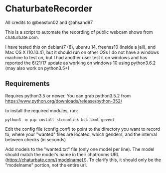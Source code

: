 # ChaturbateRecorder

All credits to @beaston02 and @ahsand97

This is a script to automate the recording of public webcam shows from chaturbate.com. 


I have tested this on debian(7+8), ubuntu 14, freenas10 (inside a jail), and Mac OS X (10.10.4), but it should run on other OSs
I do not have a windows machine to test on, but I had another user test it on windows and has reported the 6/21/17 update as working on windows 10 using python3.6.2  (may also work on python3.5+)

## Requirements

Requires python3.5 or newer. You can grab python3.5.2 from https://www.python.org/downloads/release/python-352/

to install the required modules, run:
```
python3 -m pip install streamlink bs4 lxml gevent
```


Edit the config file (config.conf) to point to the directory you want to record to, where your "wanted" files are located, which genders, and the interval between checks (in seconds)

Add models to the "wanted.txt" file (only one model per line). The model should match the model's name in their chatrooms URL (https://chaturbate.com/{modelname}/). To clarify this, it should only be the "modelname" portion, not the entire url.
